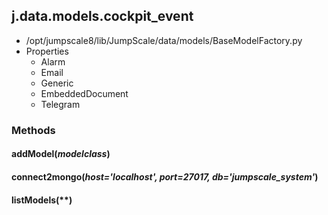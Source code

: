 <!-- toc -->
## j.data.models.cockpit_event

- /opt/jumpscale8/lib/JumpScale/data/models/BaseModelFactory.py
- Properties
    - Alarm
    - Email
    - Generic
    - EmbeddedDocument
    - Telegram

### Methods

#### addModel(*modelclass*) 

#### connect2mongo(*host='localhost', port=27017, db='jumpscale_system'*) 

#### listModels(**) 

